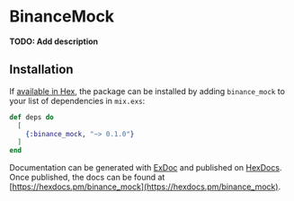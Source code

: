 # BinanceMock

**TODO: Add description**

## Installation

If [available in Hex](https://hex.pm/docs/publish), the package can be installed
by adding `binance_mock` to your list of dependencies in `mix.exs`:

```elixir
def deps do
  [
    {:binance_mock, "~> 0.1.0"}
  ]
end
```

Documentation can be generated with [ExDoc](https://github.com/elixir-lang/ex_doc)
and published on [HexDocs](https://hexdocs.pm). Once published, the docs can
be found at [https://hexdocs.pm/binance_mock](https://hexdocs.pm/binance_mock).

